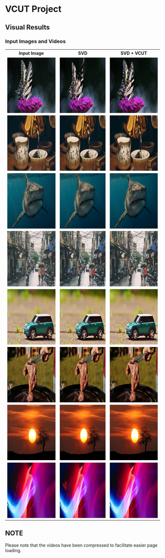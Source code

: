 # VCUT Project

## Visual Results

### Input Images and Videos

<table>
  <tr>
    <th>Input Image</th>
    <th>SVD</th>
    <th>SVD + VCUT</th>
  </tr>
  <tr>
    <td><img src="contents/a_butterfly_sits_on_top_of_a_purple_flower.jpg" width="320px" height="180px"></td>
    <td><img src="contents/a_butterfly_sits_on_top_of_a_purple_flower_2_original_14frame.gif" width="320px" height="180px"></td>
    <td><img src="contents/a_butterfly_sits_on_top_of_a_purple_flower_2_vcut17_14frame.gif" width="320px" height="180px"></td>
  </tr>
  <tr>
    <td><img src="contents/a_person_is_pouring_water_into_a_teacup.jpg" width="320px" height="180px"></td>
    <td><img src="contents/a_person_is_pouring_water_into_a_teacup_0_original.gif" width="320px" height="180px"></td>
    <td><img src="contents/a_person_is_pouring_water_into_a_teacup_0_vcut17_14frame.gif" width="320px" height="180px"></td>
  </tr>
  <tr>
    <td><img src="contents/a_great_white_shark_swimming_in_the_ocean.jpg" width="320px" height="180px"></td>
    <td><img src="contents/a_great_white_shark_swimming_in_the_ocean_2_orig_14_frame.gif" width="320px" height="180px"></td>
    <td><img src="contents/a_great_white_shark_swimming_in_the_ocean_2_vcut17_14frame.gif" width="320px" height="180px"></td>
  </tr>
  <tr>
    <td><img src="contents/busy_street_motorcycles.jpg" width="320px" height="180px"></td>
    <td><img src="contents/stree_svd_orig_14_frame.gif" width="320px" height="180px"></td>
    <td><img src="contents/stree_vcut.gif" width="320px" height="180px"></td>
  </tr>
  <tr>
    <td><img src="contents/a_green_toy_car.jpg" width="320px" height="180px"></td>
    <td><img src="contents/car_svd_orig_14_frame.gif" width="320px" height="180px"></td>
    <td><img src="contents/car_vcut.gif" width="320px" height="180px"></td>
  </tr>
  <tr>
    <td><img src="contents/The_meat_image.jpg" width="320px" height="180px"></td>
    <td><img src="contents/meat_SVD_orig_14_frame.gif" width="320px" height="180px"></td>
    <td><img src="contents/meat_vcut.gif" width="320px" height="180px"></td>
  </tr>
  <tr>
    <td><img src="contents/a_flock_birds.jpg" width="320px" height="180px"></td>
    <td><img src="contents/flock_bird_SVD_orig_14_frame.gif" width="320px" height="180px"></td>
    <td><img src="contents/flock_bird_vcut.gif" width="320px" height="180px"></td>
  </tr>
  <tr>
    <td><img src="contents/a_blurry_neon_l.jpg" width="320px" height="180px"></td>
    <td><img src="contents/neon_svd_orig_14_frame.gif" width="320px" height="180px"></td>
    <td><img src="contents/neon_vcut.gif" width="320px" height="180px"></td>
  </tr>
</table>

## NOTE

Please note that the videos have been compressed to facilitate easier page loading.
